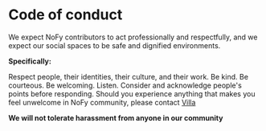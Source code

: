 # Code of conduct
<!-- Inspiration https://github.com/gowebly/gowebly?tab=coc-ov-file#code-of-conduct -->
We expect NoFy contributors to act professionally and respectfully, and we expect our social spaces to be safe and dignified environments.

**Specifically:**

Respect people, their identities, their culture, and their work.
Be kind. Be courteous. Be welcoming.
Listen. Consider and acknowledge people's points before responding.
Should you experience anything that makes you feel unwelcome in NoFy community, please contact [Villa](https://github.com/lucasvillarinho/nofy)

**We will not tolerate harassment from anyone in our community**
